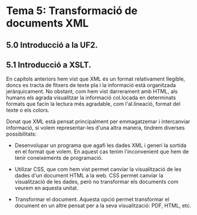 # Tema 5: Transformació de documents XML

## 5.0 Introducció a la UF2.

## 5.1 Introducció a XSLT.

En capítols anteriors hem vist que XML és un format relativament llegible, doncs es tracta de fitxers de texte pla i la informació està organitzada jeràrquicament. No obstant, com hem vist darrerament amb HTML, als humans els agrada visualitzar la informació col.locada en determinats formats que facin la lectura més agradable, com l'al.lineació, format del texte o els colors. 

Donat que XML està pensat principalment per emmagatzemar i intercanviar informació, si volem representar-les d'una altra manera, tindrem diverses possibilitats:

* Desenvolupar un programa que agafi les dades XML i generi la sortida en el format que volem. En aquest cas tenim l'inconvenient que hem de tenir coneixements de programació.

* Utilizar CSS, que com hem vist permet canviar la visualització de les dades d'un document HTML a la web. CSS permet canviar la visualització de les dades, però no transformar els documents com veurem en aquesta unitat.

* Transformar el document. Aquesta opció permet transformar el document en un altre pensat per a la seva visualització: PDF, HTML, etc.


